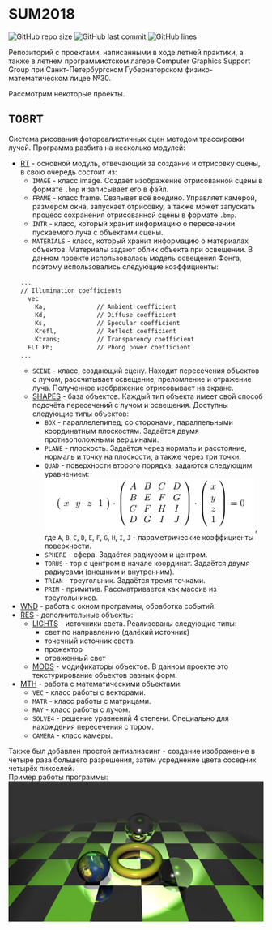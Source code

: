 # SUM2018

![GitHub repo size](https://img.shields.io/github/repo-size/derzhavin3016/SUM2018?style=for-the-badge)
![GitHub last commit](https://img.shields.io/github/last-commit/derzhavin3016/SUM2018?color=red&style=for-the-badge)
![GitHub lines](https://img.shields.io/tokei/lines/github/derzhavin3016/SUM2018?style=for-the-badge)

Репозиторий с проектами, написанными в ходе летней практики, а также в летнем программистском лагере Computer Graphics Support Group при 
Санкт-Петербургском Губернаторском физико-математическом лицее
№30.  

Рассмотрим некоторые проекты. 

## T08RT

Система рисования фотореалистичных сцен методом трассировки лучей. Программа разбита на несколько модулей:
- [RT](https://github.com/derzhavin3016/SUM2018/tree/master/T08RT/RT) - основной модуль, отвечающий за создание и отрисовку сцены,
в свою очередь состоит из:
  - `IMAGE` - класс image. Создаёт изображение отрисованной сцены в формате `.bmp` и записывает его в файл.
  - `FRAME` - класс frame. Свзяывет всё воедино. Управляет камерой, размером окна, запускает отрисовку, а также может запускать процесс
  сохранения отрисованной сцены в формате `.bmp`.
  - `INTR` - класс, который хранит информацию о пересечении пускаемого луча с объектами сцены. 
  - `MATERIALS` - класс, который хранит информацию о материалах объектов. Материалы задают облик объекта при освещении. В данном проекте
  использовалась модель освещения Фонга, поэтому использовались следующие коэффициенты:
  ```
  ...
  // Illumination coefficients
    vec 
      Ka,              // Ambient coefficient
      Kd,              // Diffuse coefficient
      Ks,              // Specular coefficient
      Krefl,           // Reflect coefficient
      Ktrans;          // Transparency coefficient
    FLT Ph;            // Phong power coefficient
  ...
  ```
  - `SCENE` - класс, создающий сцену. Находит пересечения объектов с лучом, рассчитывает освещение, преломление и отражение луча.
  Полученное изображение отрисовывает на экране.
  - [SHAPES](https://github.com/derzhavin3016/SUM2018/tree/master/T08RT/RT/SHAPES) - база объектов. Каждый тип объекта имеет свой способ
  подсчёта пересечений с лучом и освещения. Доступны следующие типы объектов:
    - `BOX` -  параллелепипед, со сторонами, параллельными координатным плоскостям. Задаётся двумя противоположными вершинами.
    - `PLANE` - плоскость. Задаётся через нормаль и расстояние, нормаль и точку на плоскости, а также через три точки.
    - `QUAD` - поверхности второго порядка, задаются следующим уравнением:  
    ![QUAD_EQ](eq.png),  
    где `A`, `B`, `C`, `D`, `E`, `F`, `G`, `H`, `I`, `J` - параметрические коэффициенты поверхности.
    - `SPHERE` - сфера. Задаётся радиусом и центром.
    - `TORUS` - тор с центром в начале координат. Задаётся двумя радиусами (внешним и внутренним).
    - `TRIAN` - треугольник. Задаётся тремя точками.
    - `PRIM`  - примитив. Рассматривается как массив из треугольников.
- [WND](https://github.com/derzhavin3016/SUM2018/tree/master/T08RT/WND) - работа с окном программы, обработка событий. 
- [RES](https://github.com/derzhavin3016/SUM2018/tree/master/T08RT/RES) - дополнительные объекты:
  - [LIGHTS](https://github.com/derzhavin3016/SUM2018/tree/master/T08RT/RES/LIGHTS) - источники света. Реализованы следующие типы:
    - свет по направлению (далёкий источник)
    - точечный источник света
    - прожектор
    - отраженный свет
  - [MODS](https://github.com/derzhavin3016/SUM2018/tree/master/T08RT/RES/MODS) - модификаторы объектов. В данном проекте это текстурирование объектов разных форм.
- [MTH](https://github.com/derzhavin3016/SUM2018/tree/master/T08RT/MTH) - работа с математическими объектами:
  - `VEC` - класс работы с векторами.
  - `MATR` - класс работы с матрицами.
  - `RAY` - класс работы с лучом.
  - `SOLVE4` - решение уравнений 4 степени. Специально для нахождения пересечения с тором.
  - `CAMERA` - класс камеры.  
  
Также был добавлен простой антиалиасинг - создание изображение в четыре раза большего разрешения, затем усреднение цвета соседних четырёх пикселей.  
Пример работы программы:
![](DESKTOP.PNG)  

